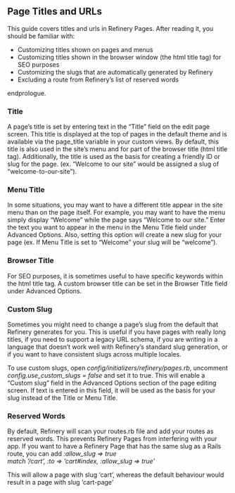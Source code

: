 Page Titles and URLs
--------------------

This guide covers titles and urls in Refinery Pages. After reading it,
you should be familiar with:

-   Customizing titles shown on pages and menus
-   Customizing titles shown in the browser window (the html title tag)
    for SEO purposes
-   Customizing the slugs that are automatically generated by Refinery
-   Excluding a route from Refinery’s list of reserved words

endprologue.

### Title

A page’s title is set by entering text in the “Title” field on the edit
page screen. This title is displayed at the top of pages in the default
theme and is available via the page\_title variable in your custom
views. By default, this title is also used in the site’s menu and for
part of the browser title (html title tag). Additionally, the title is
used as the basis for creating a friendly ID or slug for the page. (ex.
“Welcome to our site” would be assigned a slug of
“welcome-to-our-site”).

### Menu Title

In some situations, you may want to have a different title appear in the
site menu than on the page itself. For example, you may want to have the
menu simply display “Welcome” while the page says “Welcome to our site.”
Enter the text you want to appear in the menu in the Menu Title field
under Advanced Options. Also, setting this option will create a new slug
for your page (ex. If Menu Title is set to “Welcome” your slug will be
“welcome”).

### Browser Title

For SEO purposes, it is sometimes useful to have specific keywords
within the html title tag. A custom browser title can be set in the
Browser Title field under Advanced Options.

### Custom Slug

Sometimes you might need to change a page’s slug from the default that
Refinery generates for you. This is useful if you have pages with really
long titles, if you need to support a legacy URL schema, if you are
writing in a language that doesn’t work well with Refinery’s standard
slug generation, or if you want to have consistent slugs across multiple
locales.

To use custom slugs, open *config/initializers/refinery/pages.rb*,
uncomment *config.use\_custom\_slugs = false* and set it to true. This
will enable a “Custom slug” field in the Advanced Options section of the
page editing screen. If text is entered in this field, it will be used
as the basis for your slug instead of the Title or Menu Title.

### Reserved Words

By default, Refinery will scan your routes.rb file and add your routes
as reserved words. This prevents Refinery Pages from interfering with
your app. If you want to have a Refinery Page that has the same slug as
a Rails route, you can add *:allow\_slug =&gt; true*\
*match ’/cart’, :to =&gt; ’cart\#index, :allow\_slug =&gt; true’*

This will allow a page with slug ‘cart’, whereas the default behaviour
would result in a page with slug ‘cart-page’
